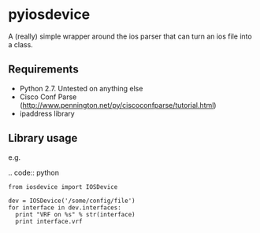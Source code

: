 pyiosdevice
===========
A (really) simple wrapper around the ios parser that can turn an ios file into a class.


Requirements
------------
- Python 2.7.  Untested on anything else
- Cisco Conf Parse (http://www.pennington.net/py/ciscoconfparse/tutorial.html)
- ipaddress library

Library usage
-------------
e.g.

.. code:: python
    
    from iosdevice import IOSDevice
    
    dev = IOSDevice('/some/config/file')
    for interface in dev.interfaces:
      print "VRF on %s" % str(interface)
      print interface.vrf
    
